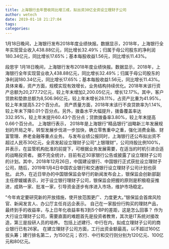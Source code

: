 ```yaml
---
title: 上海银行去年营收同比增三成，拟出资30亿全资设立理财子公司
author: wetech
date: 2019-01-18 21:27:04
tags: 
categories: 
---
```

1月18日晚间，上海银行发布2018年度业绩快报。数据显示，2018年，上海银行全年实现营业收入438.88亿元，同比增长32.49%；归属于母公司股东的净利润180.34亿元，同比增长17.65%；基本每股收益1.56元，同比增长11.43%。
<!-- more -->
段思宇
1月18日晚间，上海银行发布2018年度业绩快报。数据显示，2018年，上海银行全年实现营业收入438.88亿元，同比增长32.49%；归属于母公司股东的净利润180.34亿元，同比增长17.65%；基本每股收益1.56元，同比增长11.43%。
具体来看，资产方面，规模实现有效增长，业务结构持续优化。2018年末该行资产总额为20,277.72亿元，较上年末增加2,200.05亿元，增长12.17%。其中，客户贷款和垫款总额为8,506.96亿元，较上年末增长28.11%，占资产比重为41.95%，较上年末提高5.22个百分点。
资产质量方面，2018年末该行不良贷款率为1.14%,较上年末下降0.01个百分点。另外，拨备水平大幅提升，拨备覆盖率达332.95%，较上年末提升60.43个百分点；贷款拨备率3.80%，较上年末提高0.66个百分点。
上海银行表示， 2018年是上海银行“精品银行”战略新三年发展规划的开局之年，转型发展步伐进一步加快，确立零售重中之重，强化消费金融、财富管理、养老金融等重点业务。
与发布业绩公报同时，上海银行还公布拟出资不超过人民币30亿元，全资发起设立理财子公司“上银理财”，公司持股比例100%，并表示，在监管机构批准的前提下，可根据业务发展需要，在适当的时机引进合适的战略投资者。
据不完全统计，目前有近30家银行公告或披露了设立理财子公司的计划。其中，2018年12月26日，中国建设银行、中国银行正式获批设立理财子公司，随后，2019年1月4日中国农业银行和交通银行设立理财子公司计划也获批。
此外，在近日举办的中国银保监会举行的新闻发布会上，银保监会创新部副主任廖媛媛表示，对于设立银行理财子公司，银保监会把握的原则是积极稳妥推进，成熟一家、批准一家，引导资金逐步有序进入市场，维护市场稳定。
 
 
”今年肯定要研究新的开放措施，使开放范围更广、力度更大。”银保监会首席风险官、新闻发言人、办公厅主任肖远企表示。
自己在一家股份行购买的理财产品，最终到手的收益率，与上日年化收益率有3到5个BP的差距，这是怎么回事？
作为大行设立理财子公司，需要直面的难题首先是投资者教育，其次是IT系统对接改造，第三是投研人员的培养。
包括上述建行、中行在内，拟成立理财子公司的商业银行已有26家。
在建立理财子公司方面，工行出资金额最高，以不超过160亿拔头筹；建行排名第二，为150亿元；农行、中行和交行则分别为120亿元、100亿元和80亿元。
